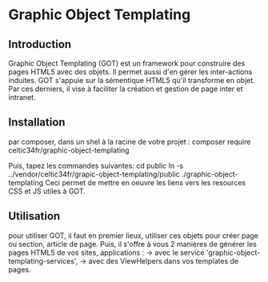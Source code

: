 
# Graphic Object Templating

Introduction
------------
Graphic Object Templating (GOT) est un framework pour construire des pages HTML5 avec des objets. Il permet aussi d'en gérer les inter-actions induites.
GOT s'appuie sur la sémentique HTML5 qu'il transforme en objet. Par ces derniers, il vise à faciliter la création et gestion de page inter et intranet.

Installation
------------
par composer, dans un shel à la racine de votre projet :
    composer require celtic34fr/graphic-object-templating
    
Puis, tapez les commandes suivantes:
    cd public
    ln -s ../vendor/celtic34fr/grapic-object-templating/public ./graphic-object-templating
Ceci permet de mettre en oeuvre les liens vers les resources CSS et JS utiles à GOT.

Utilisation
-----------
pour utiliser GOT, il faut en premier lieux, utiliser ces objets pour créer page ou section, article de page.
Puis, il s'offre à vous 2 manières de générer les pages HTML5 de vos sites, applications :
-> avec le service 'graphic-object-templating-services',
-> avec des ViewHelpers dans vos templates de pages.